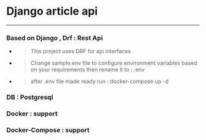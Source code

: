 # Django article api 

--------

### Based on Django , Drf : Rest Api

- > This project uses DRF for api interfaces
- > Change sample.env file to configure environment variables based on your requirements   then rename it to : .env 
- > after .env file made ready run : docker-compose up -d 
### DB : Postgresql
### Docker : support  
### Docker-Compose  : support  
